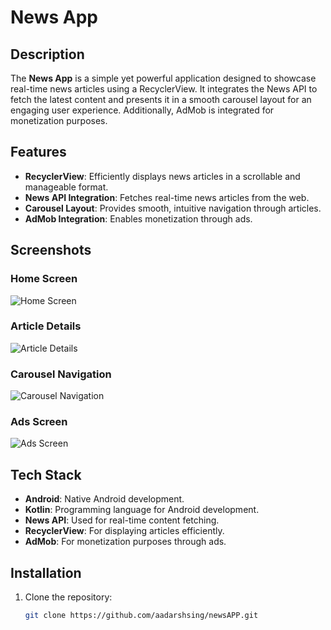 # News App

## Description

The **News App** is a simple yet powerful application designed to showcase real-time news articles using a RecyclerView. It integrates the News API to fetch the latest content and presents it in a smooth carousel layout for an engaging user experience. Additionally, AdMob is integrated for monetization purposes.

## Features

- **RecyclerView**: Efficiently displays news articles in a scrollable and manageable format.
- **News API Integration**: Fetches real-time news articles from the web.
- **Carousel Layout**: Provides smooth, intuitive navigation through articles.
- **AdMob Integration**: Enables monetization through ads.


## Screenshots

### Home Screen

![Home Screen](![Screenshot_1736133730](https://github.com/user-attachments/assets/2495bdcb-b5bc-4386-9c80-4ee28754beca)
)

### Article Details

![Article Details](![Screenshot_1736133744](https://github.com/user-attachments/assets/e2d39d94-0eab-4b8e-89f2-4577a003a521)
)

### Carousel Navigation

![Carousel Navigation](![Screenshot_1736133727](https://github.com/user-attachments/assets/397e2584-e973-4a0f-b402-0a691b2e4208)
)
### Ads Screen
![Ads Screen](![Screenshot_1736133736](https://github.com/user-attachments/assets/0ef950a5-9bf2-4900-9ed3-bb15e3a66ddc)
)


## Tech Stack

- **Android**: Native Android development.
- **Kotlin**: Programming language for Android development.
- **News API**: Used for real-time content fetching.
- **RecyclerView**: For displaying articles efficiently.
- **AdMob**: For monetization purposes through ads.



## Installation

1. Clone the repository:
   ```bash
   git clone https://github.com/aadarshsing/newsAPP.git
